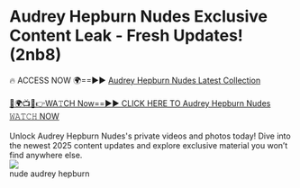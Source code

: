 # Audrey Hepburn Nudes Exclusive Content Leak - Fresh Updates! (2nb8)

🔥 ACCESS NOW 🌍==►► <a href="https://tinyurl.com/2mz8nhtm" rel="nofollow">Audrey Hepburn Nudes Latest Collection</a>
<br><br>
[🔴🌍📺📱👉WA𝚃CH Now==►► CLICK HERE TO Audrey Hepburn Nudes 𝚆𝙰𝚃𝙲𝙷 NOW](https://tinyurl.com/2mz8nhtm)
<br><br>
Unlock Audrey Hepburn Nudes's private videos and photos today! Dive into the newest 2025 content updates and explore exclusive material you won’t find anywhere else.
<br>
<a href="https://tinyurl.com/2mz8nhtm" rel="nofollow" data-target="animated-image.originalLink"><img src="https://camo.githubusercontent.com/8a4f000d20f83aca3bf7ec5f350d767afa0574a8a352519fd8cfa583a6f93a33/68747470733a2f2f692e696d6775722e636f6d2f644a486b345a712e676966" data-canonical-src="https://i.imgur.com/dJHk4Zq.gif" style="max-width: 100%; display: inline-block;" data-target="animated-image.originalImage"></a>
<br>
nude audrey hepburn